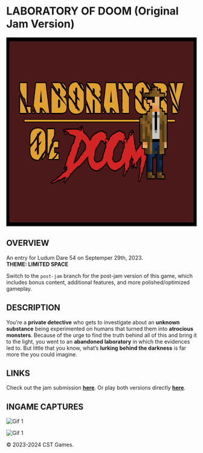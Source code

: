 # LABORATORY OF DOOM (Original Jam Version)

<p align="center">
  <img src="Ingame_Captures/Cover_Art.png" width="630" height="500">
</p>

## OVERVIEW
An entry for Ludum Dare 54 on Septemper 29th, 2023.  
__THEME: LIMITED SPACE__

Switch to the `post-jam` branch for the post-jam version of this game, which includes bonus content, additional features, and more polished/optimized gameplay.

## DESCRIPTION
You’re a __private detective__ who gets to investigate about an __unknown substance__ being experimented on humans that turned them into __atrocious monsters__. Because of the urge to find the truth behind all of this and bring it to the light, you went to an __abandoned laboratory__ in which the evidences led to. But little that you know, what’s __lurking behind the darkness__ is far more the you could imagine.

## LINKS
Check out the jam submission [__here__](https://ldjam.com/events/ludum-dare/54/laboratory-of-doom). Or play both versions directly [__here__](https://constance012.itch.io/laboratory-of-doom).

## INGAME CAPTURES
![Gif 1](https://media.giphy.com/media/FGK0NbG70k0Y2tEYTi/giphy.gif)

![Gif 1](https://media.giphy.com/media/RUyyqZPy9y0oybRuRn/giphy.gif)

© 2023-2024 CST Games.
